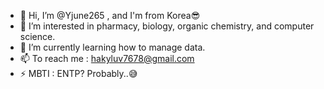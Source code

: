 - 👋 Hi, I’m @Yjune265 , and I'm from Korea😎
- 👀 I’m interested in pharmacy, biology, organic chemistry, and computer science.
- 🌱 I’m currently learning how to manage data.
- 📫 To reach me  : hakyluv7678@gmail.com
- ⚡ MBTI : ENTP? Probably..😅

<!---
Yjune265/Yjune265 is a ✨ special ✨ repository because its `README.md` (this file) appears on your GitHub profile.
You can click the Preview link to take a look at your changes.
--->
